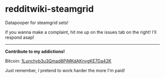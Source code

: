 redditwiki-steamgrid
====================

Datapooper for steamgrid sets!

if you wanna make a complaint, hit me up on the issues tab on the right! I'll respond asap!

- - -

**Contribute to my addictions!**

Bitcoin: [1Lunchyb3u3Qmad8PiMKdAKnvgKE7Da42K](bitcoin:1Lunchyb3u3Qmad8PiMKdAKnvgKE7Da42K)

Just remember, I pretend to work harder the more I'm paid!
